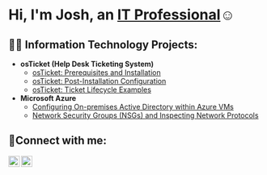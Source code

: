 <h1>Hi, I'm Josh, an <a href="www.linkedin.com/in/natepena">IT Professional</a>☺</h1>

<h2>👨‍💻 Information Technology Projects:</h2>

- <b>osTicket (Help Desk Ticketing System)</b>
  - [osTicket: Prerequisites and Installation](https://github.com/itnatepena/osticket-prereqs)
  - [osTicket: Post-Installation Configuration](https://github.com/itnatepena/post-install-config)
  - [osTicket: Ticket Lifecycle Examples](https://github.com/itnatepena/ticket-lifecycle)
- <b>Microsoft Azure</b>
  - [Configuring On-premises Active Directory within Azure VMs](https://github.com/itnatepena/configure-ad)
  - [Network Security Groups (NSGs) and Inspecting Network Protocols](https://github.com/itnatepena/azure-network-protocols)

<h2>🤳Connect with me:</h2>

[<img align="left" alt="natepena | LinkedIn" width="22px" src="https://cdn.jsdelivr.net/npm/simple-icons@v3/icons/linkedin.svg" />][linkedin]
[<img align="left" alt="MasterCraftFoods | Instagram" width="22px" src="https://cdn.jsdelivr.net/npm/simple-icons@v3/icons/instagram.svg" />][instagram]

[instagram]: https://www.instagram.com/mastercraftfoods/
[linkedin]: https://linkedin.com/in/natepena
